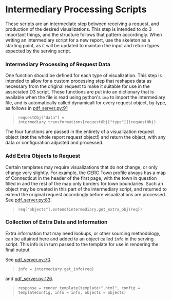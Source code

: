 # Intermediary Processing Scripts  
  
These scripts are an intermediate step between receiving a request, and production of the desired visualizations. This step is intended to do 3 important things, and the structure follows that pattern accordingly. When writing an intermediary script for a new report, use the skeleton as a starting point, as it will be updated to maintain the input and return types expected by the serving script.  


### Intermediary Processing of Request Data
One function should be defined for each type of visualization. This step is intended to allow for a custom processing step that reshapes data as necessary from the original request to make it suitable for use in the associated D3 script. These functions are put into an dictionary that is available when the file is read using python's `imp` to import the intermediary file, and is automatically called dynamicall for every request object, by type, as follows in [pdf_server.py:91](https://github.com/CT-Data-Collaborative/reports/blob/master/pdf_server.py#L91)  
  
> `requestObj["data"] = intermediary.transformations[requestObj["type"]](requestObj)`  

The four functions are passed in the entirety of a visualization request object (__not__ the whole report request object!) and return the object, with any data or configuration adjusted and processed.
  

### Add Extra Objects to Request
Certain templates may require visualizations that do not change, or only change very slightly. For example, the CERC Town profile always has a map of Connecticut in the header of the first page, with the town in question filled in and the rest of the map only borders for town boundaries. Such an object may be created in this part of the intermediary script, and returned to extend the original request accordingly before visualizations are processed. See [pdf_server.py:83](https://github.com/CT-Data-Collaborative/reports/blob/master/pdf_server.py#L83).
  
> `req["objects"].extend(intermediary.get_extra_obj(req))`  
  

### Collection of Extra Data and Information
Extra information that may need lookups, or other sourcing methodology, can be attained here and added to an object called `info` in the serving script. This info is in turn passed to the template for use in rendering the final output.  
  
See [pdf_server.py:70](https://github.com/CT-Data-Collaborative/reports/blob/master/pdf_server.py#L70).
> `info = intermediary.get_info(req)`  

and [pdf_server.py:126](https://github.com/CT-Data-Collaborative/reports/blob/master/pdf_server.py#L70).
> `response = render_template(template+".html", config = templateConfig, info = info, objects = objects)`  
